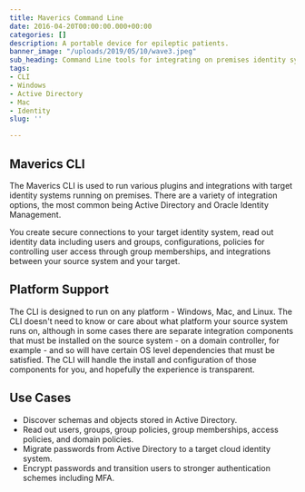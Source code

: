 ```yaml
---
title: Maverics Command Line
date: 2016-04-20T00:00:00.000+00:00
categories: []
description: A portable device for epileptic patients.
banner_image: "/uploads/2019/05/10/wave3.jpeg"
sub_heading: Command Line tools for integrating on premises identity systems
tags:
- CLI
- Windows
- Active Directory
- Mac
- Identity
slug: ''

---
```

## Maverics CLI

The Maverics CLI is used to run various plugins and integrations with target identity systems running on premises. There are a variety of integration options, the most common being Active Directory and Oracle Identity Management. 

You create secure connections to your target identity system, read out identity data including users and groups, configurations, policies for controlling user access through group memberships, and integrations between your source system and your target. 

## Platform Support

The CLI is designed to run on any platform - Windows, Mac, and Linux. The CLI doesn't need to know or care about what platform your source system runs on, although in some cases there are separate integration components that must be installed on the source system - on a domain controller, for example - and so will have certain OS level dependencies that must be satisfied. The CLI will handle the install and configuration of those components for you, and hopefully the experience is transparent.

## Use Cases

* Discover schemas and objects stored in Active Directory.
* Read out users, groups, group policies, group memberships, access policies, and domain policies.
* Migrate passwords from Active Directory to a target cloud identity system.
* Encrypt passwords and transition users to stronger authentication schemes including MFA.